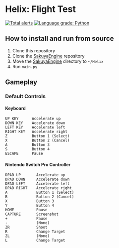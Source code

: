 # Helix: Flight Test
[![Total alerts](https://img.shields.io/lgtm/alerts/g/FirstLevelGames/Helix.svg?logo=lgtm&logoWidth=18)](https://lgtm.com/projects/g/FirstLevelGames/Helix/alerts/)
[![Language grade: Python](https://img.shields.io/lgtm/grade/python/g/FirstLevelGames/Helix.svg?logo=lgtm&logoWidth=18)](https://lgtm.com/projects/g/FirstLevelGames/Helix/context:python)

## How to install and run from source
1. Clone this repository
2. Clone the [SakuyaEngine](https://github.com/novialriptide/SakuyaEngine) repository
3. Move the [SakuyaEngine](https://github.com/novialriptide/SakuyaEngine) directory to `~/Helix`
4. Run `main.py`

## Gameplay
### Default Controls
#### Keyboard
```
UP KEY      Accelerate up
DOWN KEY    Accelerate down
LEFT KEY    Accelerate left
RIGHT KEY   Accelerate right
Z           Button 1 (Select)
X           Button 2 (Cancel)
A           Button 3
S           Button 4
ESCAPE      Pause
```

#### Nintendo Switch Pro Controller
```
DPAD UP       Accelerate up
DPAD DOWN     Accelerate down
DPAD LEFT     Accelerate left
DPAD RIGHT    Accelerate right
A             Button 1 (Select)
B             Button 2 (Cancel)
X             Button 3
Y             Button 4
HOME          Pause
CAPTURE       Screenshot
+             Pause
-             (None)
ZR            Shoot
R             Change Target
ZL            (None)
L             Change Target
```
